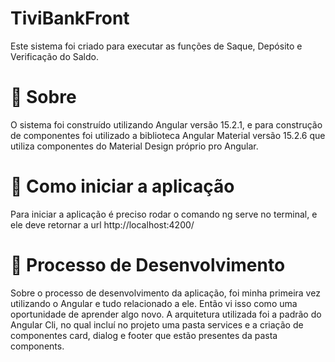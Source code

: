 # TiviBankFront 
Este sistema foi criado para executar as funções de Saque,
Depósito e Verificação do Saldo. 

# 📖 Sobre
O sistema foi construído  utilizando Angular versão 15.2.1, e para construção de componentes foi utilizado a 
biblioteca Angular Material versão 15.2.6 que utiliza componentes do Material Design próprio pro Angular. 

# 🐞 Como iniciar a aplicação
Para iniciar a aplicação é preciso rodar o comando ng serve no terminal, e ele deve retornar a url http://localhost:4200/

# 🌱 Processo de Desenvolvimento 
Sobre o processo de desenvolvimento da aplicação, foi minha primeira vez utilizando o Angular e tudo relacionado a ele. Então vi isso como uma oportunidade de aprender algo novo. 
A arquitetura utilizada foi a padrão do Angular Cli, no qual incluí no projeto uma pasta services e a criação de componentes card, dialog e footer que estão presentes da pasta components. 

<!-- ### ❗ Observação
Existe um pequeno atraso na exibição dos dados do banco de dados no front, então é preciso abrir e fechar o dialog e abrir novamente.  -->